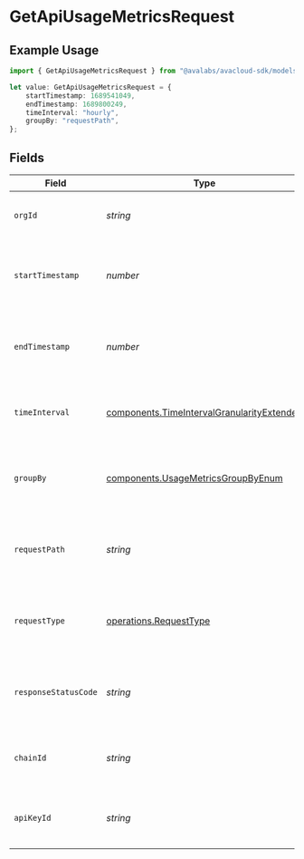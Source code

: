 # GetApiUsageMetricsRequest

## Example Usage

```typescript
import { GetApiUsageMetricsRequest } from "@avalabs/avacloud-sdk/models/operations";

let value: GetApiUsageMetricsRequest = {
    startTimestamp: 1689541049,
    endTimestamp: 1689800249,
    timeInterval: "hourly",
    groupBy: "requestPath",
};
```

## Fields

| Field                                                                                                    | Type                                                                                                     | Required                                                                                                 | Description                                                                                              | Example                                                                                                  |
| -------------------------------------------------------------------------------------------------------- | -------------------------------------------------------------------------------------------------------- | -------------------------------------------------------------------------------------------------------- | -------------------------------------------------------------------------------------------------------- | -------------------------------------------------------------------------------------------------------- |
| `orgId`                                                                                                  | *string*                                                                                                 | :heavy_minus_sign:                                                                                       | Organization ID to fetch usage metrics for                                                               |                                                                                                          |
| `startTimestamp`                                                                                         | *number*                                                                                                 | :heavy_minus_sign:                                                                                       | Query param for retrieving items after a specific timestamp.                                             | 1689541049                                                                                               |
| `endTimestamp`                                                                                           | *number*                                                                                                 | :heavy_minus_sign:                                                                                       | Query param for retrieving items before a specific timestamp.                                            | 1689800249                                                                                               |
| `timeInterval`                                                                                           | [components.TimeIntervalGranularityExtended](../../models/components/timeintervalgranularityextended.md) | :heavy_minus_sign:                                                                                       | Time interval granularity for data aggregation                                                           | hourly                                                                                                   |
| `groupBy`                                                                                                | [components.UsageMetricsGroupByEnum](../../models/components/usagemetricsgroupbyenum.md)                 | :heavy_minus_sign:                                                                                       | Query param for the criterion used for grouping metrics                                                  | requestPath                                                                                              |
| `requestPath`                                                                                            | *string*                                                                                                 | :heavy_minus_sign:                                                                                       | Filter aggregated usage metrics by request path.                                                         |                                                                                                          |
| `requestType`                                                                                            | [operations.RequestType](../../models/operations/requesttype.md)                                         | :heavy_minus_sign:                                                                                       | Filter aggregated usage metrics by request type.                                                         |                                                                                                          |
| `responseStatusCode`                                                                                     | *string*                                                                                                 | :heavy_minus_sign:                                                                                       | Filter aggregated usage metrics by response status code.                                                 |                                                                                                          |
| `chainId`                                                                                                | *string*                                                                                                 | :heavy_minus_sign:                                                                                       | Filter aggregated usage metrics by chain ID.                                                             |                                                                                                          |
| `apiKeyId`                                                                                               | *string*                                                                                                 | :heavy_minus_sign:                                                                                       | Filter aggregated usage metrics by API key ID.                                                           |                                                                                                          |